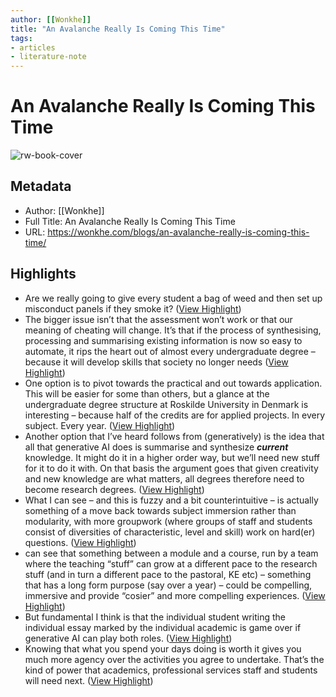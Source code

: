 ```yaml
---
author: [[Wonkhe]]
title: "An Avalanche Really Is Coming This Time"
tags: 
- articles
- literature-note
---
```

# An Avalanche Really Is Coming This Time

![rw-book-cover](https://wonkhe.com/wp-content/wonkhe-uploads/2023/03/AYw41iPh_2x-scaled.jpg?_t=1679031917)

## Metadata
- Author: [[Wonkhe]]
- Full Title: An Avalanche Really Is Coming This Time
- URL: https://wonkhe.com/blogs/an-avalanche-really-is-coming-this-time/

## Highlights
- Are we really going to give every student a bag of weed and then set up misconduct panels if they smoke it? ([View Highlight](https://read.readwise.io/read/01gwmtpv800523v35s1s7tkk23))
- The bigger issue isn’t that the assessment won’t work or that our meaning of cheating will change. It’s that if the process of synthesising, processing and summarising existing information is now so easy to automate, it rips the heart out of almost every undergraduate degree – because it will develop skills that society no longer needs ([View Highlight](https://read.readwise.io/read/01gwmtr9kbqpbjbc0xwga8pg55))
- One option is to pivot towards the practical and out towards application. This will be easier for some than others, but a glance at the undergraduate degree structure at Roskilde University in Denmark is interesting – because half of the credits are for applied projects. In every subject. Every year. ([View Highlight](https://read.readwise.io/read/01gwmv69p7ndmgrk1m95wanq5x))
- Another option that I’ve heard follows from (generatively) is the idea that all that generative AI does is summarise and synthesize ***current*** knowledge. It might do it in a higher order way, but we’ll need new stuff for it to do it with. On that basis the argument goes that given creativity and new knowledge are what matters, all degrees therefore need to become research degrees. ([View Highlight](https://read.readwise.io/read/01gwmv72cs4kg2mjz7ytv1mpa3))
- What I can see – and this is fuzzy and a bit counterintuitive – is actually something of a move back towards subject immersion rather than modularity, with more groupwork (where groups of staff and students consist of diversities of characteristic, level and skill) work on hard(er) questions. ([View Highlight](https://read.readwise.io/read/01gwmv8as00nrw6k68gq2t037d))
- can see that something between a module and a course, run by a team where the teaching “stuff” can grow at a different pace to the research stuff (and in turn a different pace to the pastoral, KE etc) – something that has a long form purpose (say over a year) – could be compelling, immersive and provide “cosier” and more compelling experiences. ([View Highlight](https://read.readwise.io/read/01gwmv9bezvgad7050801vh5q8))
- But fundamental I think is that the individual student writing the individual essay marked by the individual academic is game over if generative AI can play both roles. ([View Highlight](https://read.readwise.io/read/01gwmvaz600ywyyyh224y6smhc))
- Knowing that what you spend your days doing is worth it gives you much more agency over the activities you agree to undertake. That’s the kind of power that academics, professional services staff and students will need next. ([View Highlight](https://read.readwise.io/read/01gwmvc2z2fm9p8tymv57yndce))
